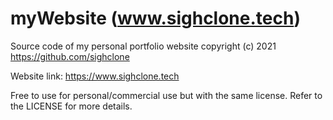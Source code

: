 # myWebsite (www.sighclone.tech)
Source code of my personal portfolio website
copyright (c) 2021 https://github.com/sighclone

Website link: https://www.sighclone.tech

Free to use for personal/commercial use but with the same license. Refer to the LICENSE for more details.
